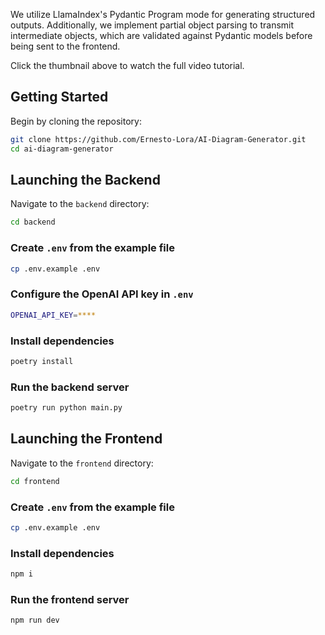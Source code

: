 We utilize LlamaIndex's Pydantic Program mode for generating structured outputs. Additionally, we implement partial object parsing to transmit intermediate objects, which are validated against Pydantic models before being sent to the frontend.

Click the thumbnail above to watch the full video tutorial.

## Getting Started

Begin by cloning the repository:

```bash
git clone https://github.com/Ernesto-Lora/AI-Diagram-Generator.git
cd ai-diagram-generator
```

## Launching the Backend

Navigate to the `backend` directory:

```bash
cd backend
```

### Create `.env` from the example file

```bash
cp .env.example .env
```

### Configure the OpenAI API key in `.env`

```bash
OPENAI_API_KEY=****
```

### Install dependencies

```bash
poetry install
```

### Run the backend server

```bash
poetry run python main.py
```

## Launching the Frontend

Navigate to the `frontend` directory:

```bash
cd frontend
```

### Create `.env` from the example file

```bash
cp .env.example .env
```

### Install dependencies

```bash
npm i
```

### Run the frontend server

```bash
npm run dev
```
